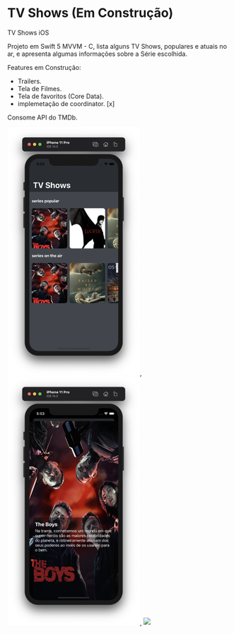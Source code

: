 # TV Shows (Em Construção)
TV Shows iOS


Projeto em Swift 5 MVVM - C, lista alguns TV Shows, populares e atuais no ar, e apresenta algumas informações sobre a Série escolhida.

Features em Construção:

- Trailers.
- Tela de Filmes.
- Tela de favoritos (Core Data).
- implemetação de coordinator. [x]

Consome API do TMDb.

<img src="https://github.com/danilorequena/MovieList/blob/master/imgs/img1.png" width="300">, <img src="https://github.com/danilorequena/MovieList/blob/master/imgs/img2.png" width="300">, <img src="https://github.com/danilorequena/MovieList/blob/master/imgs/movies.gif" width="300">
